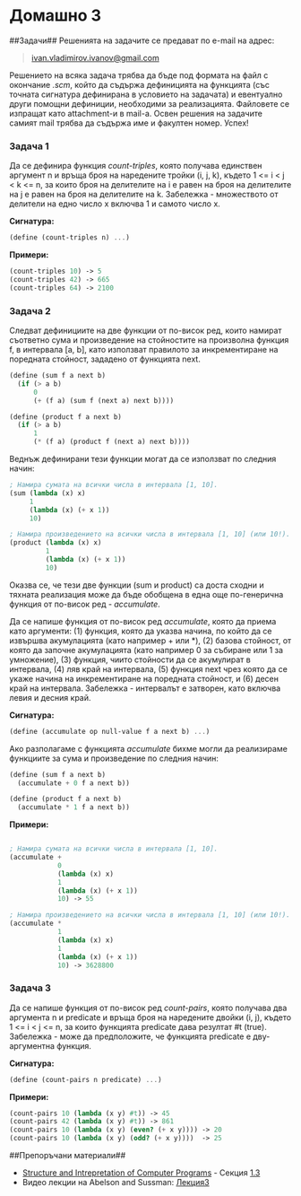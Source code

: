 Домашно 3
===========

##Задачи##
Решенията на задачите се предават по e-mail на адрес:

> ivan.vladimirov.ivanov@gmail.com

Решението на всяка задача трябва да бъде под формата на файл с окончание *.scm*, който да съдържа дефиницията на функцията (със точната сигнатура дефинирана в условието на задачата) и евентуално други помощни дефиниции, необходими за реализацията. Файловете се изпращат като attachment-и в mail-a. Освен решения на задачите самият mail трябва да съдържа име и факултен номер. Успех!


### Задача 1 ###
Да се дефинира функция *count-triples*, която получава единствен аргумент n и връща броя на наредените тройки (i, j, k), където 1 <= i < j < k <= n, за които броя на делителите на i е равен на броя на делителите на j е равен на броя на делителите на k. Забележка - множеството от делители на едно число x включва 1 и самото число x.

**Сигнатура:**
```scheme
(define (count-triples n) ...)
```

**Примери:**
```scheme
(count-triples 10) -> 5
(count-triples 42) -> 665
(count-triples 64) -> 2100
```

### Задача 2 ###
Следват дефинициите на две функции от по-висок ред, които намират съответно сума и произведение на стойностите на произволна функция f, в интервала [a, b], като използват правилото за инкрементиране на поредната стойност, зададено от функцията next.

```scheme
(define (sum f a next b)
  (if (> a b)
      0
      (+ (f a) (sum f (next a) next b))))

(define (product f a next b)
  (if (> a b)
      1
      (* (f a) (product f (next a) next b))))
```

Веднъж дефинирани тези функции могат да се използват по следния начин:

```scheme
; Намира сумата на всички числа в интервала [1, 10].
(sum (lambda (x) x)
     1 
     (lambda (x) (+ x 1))
     10)

; Намира произведението на всички числа в интервала [1, 10] (или 10!).
(product (lambda (x) x)
         1
         (lambda (x) (+ x 1))
         10)
```

Оказва се, че тези две функции (sum и product) са доста сходни и тяхната реализация може да бъде обобщена в една още по-генерична функция от по-висок ред - *accumulate*.

Да се напише функция от по-висок ред *accumulate*, която да приема като аргументи: (1) функция, която да указва начина, по който да се извършва акумулацията (като например + или *), (2) базова стойност, от която да започне акумулацията (като например 0 за събиране или 1 за умножение), (3) функция, чиито стойности да се акумулират в интервала, (4) ляв край на интервала, (5) функция next чрез която да се укаже начина на инкрементиране на поредната стойност, и (6) десен край на интервала. Забележка - интервалът е затворен, като включва левия и десния край.

**Сигнатура:**
```scheme
(define (accumulate op null-value f a next b) ...)
```

Ако разполагаме с функцията *accumulate* бихме могли да реализираме функциите за сума и произведение по следния начин:

```scheme
(define (sum f a next b)
  (accumulate + 0 f a next b))

(define (product f a next b)
  (accumulate * 1 f a next b))

```

**Примери:**
```scheme

; Намира сумата на всички числа в интервала [1, 10].
(accumulate +
            0
            (lambda (x) x)
            1
            (lambda (x) (+ x 1))
            10) -> 55

; Намира произведението на всички числа в интервала [1, 10] (или 10!).
(accumulate *
            1
            (lambda (x) x)
            1
            (lambda (x) (+ x 1))
            10) -> 3628800
```



### Задача 3 ###
Да се напише функция от по-висок ред *count-pairs*, която получава два аргумента n и predicate и връща броя на наредените двойки (i, j), където 1 <= i < j <= n, за които функцията predicate дава резултат #t (true). Забележка - може да предположите, че функцията predicate е дву-аргументна функция.

**Сигнатура:**
```scheme
(define (count-pairs n predicate) ...)
```

**Примери:**
```scheme
(count-pairs 10 (lambda (x y) #t)) -> 45
(count-pairs 42 (lambda (x y) #t)) -> 861
(count-pairs 10 (lambda (x y) (even? (+ x y)))) -> 20
(count-pairs 10 (lambda (x y) (odd? (+ x y))))  -> 25
```


##Препоръчани материали##

* [Structure and Intrepretation of Computer Programs](http://mitpress.mit.edu/sicp/full-text/book/book.html) - Секция [1.3](http://mitpress.mit.edu/sicp/full-text/book/book-Z-H-12.html#%_sec_1.3)
* Видео лекции на Abelson and Sussman: [Лекция3](http://www.youtube.com/watch?v=erHp3r6PbJk)


